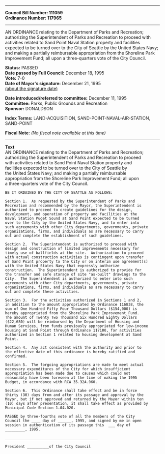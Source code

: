 * * * * *  
  
**Council Bill Number: [](#h0)[](#h2)111059**   
**Ordinance Number: 117965**  
  
* * * * *  
  
AN ORDINANCE relating to the Department of Parks and Recreation; authorizing the Superintendent of Parks and Recreation to proceed with activities related to Sand Point Naval Station property and facilities expected to be turned over to the City of Seattle by the United States Navy; and making a partially reimbursable appropriation from the Shoreline Park Improvement Fund; all upon a three-quarters vote of the City Council.  
  
**Status:** PASSED   
**Date passed by Full Council:** December 18, 1995   
**Vote:** 7-0   
**Date of Mayor's signature:** December 21, 1995   
[(about the signature date)](/~public/approvaldate.htm)   
  
  
**Date introduced/referred to committee:** December 11, 1995   
**Committee:** Parks, Public Grounds and Recreation   
**Sponsor:** DONALDSON   
  
**Index Terms:** LAND-ACQUISITION, SAND-POINT-NAVAL-AIR-STATION, SAND-POINT  
  
**Fiscal Note:** *(No fiscal note available at this time)*  
  
* * * * *  
  
**Text**  
    AN ORDINANCE relating to the Department of Parks and Recreation;  
    authorizing the Superintendent of Parks and Recreation to proceed  
    with activities related to Sand Point Naval Station property and  
    facilities expected to be turned over to the City of Seattle by  
    the United States Navy; and making a partially reimbursable  
    appropriation from the Shoreline Park Improvement Fund; all upon  
    a three-quarters vote of the City Council.  
  
    BE IT ORDAINED BY THE CITY OF SEATTLE AS FOLLOWS:  
  
    Section 1.  As requested by the Superintendent of Parks and  
    Recreation and recommended by the Mayor, the Superintendent is  
    authorized to proceed to create guidelines for the design,  
    development, and operation of property and facilities at the  
    Naval Station Puget Sound at Sand Point expected to be turned  
    over to the City by the United States Navy, and to enter into  
    such agreements with other City departments, governments, private  
    organizations, firms, and individuals as are necessary to carry  
    out and complete the establishment of such guidelines.  
  
    Section 2.  The Superintendent is authorized to proceed with  
    design and construction of limited improvements necessary for  
    timely use of ballfields at the site.  Authorization to proceed  
    with actual construction activities is contingent upon transfer  
    of Sand Point property to the City or on interim use agreement(s)  
    with the United States Navy that expressly authorize  
    construction.  The Superintendent is authorized to provide for  
    the transfer and safe storage of site "as-built" drawings to the  
    City.  The Superintendent is authorized to enter into such  
    agreements with other City departments, governments, private  
    organizations, firms, and individuals as are necessary to carry  
    out and complete these activities.  
  
    Section 3.  For the activities authorized in Sections 1 and 2,  
    in addition to the amount appropriated by Ordinance 116838, the  
    sum of One Hundred Fifty Four Thousand Dollars ($154,000) is  
    hereby appropriated from the Shoreline Park Improvement Fund.  
    The amount of Twenty Two Thousand Six Hundred Eighty Dollars  
    ($22,680) will be reimbursed by the Department of Housing and  
    Human Services, from funds previously appropriated for low-income  
    housing at Sand Point through Ordinance 117100, for activities  
    authorized in Section 1 related to housing development at Sand  
    Point.  
  
    Section 4.  Any act consistent with the authority and prior to  
    the effective date of this ordinance is hereby ratified and  
    confirmed.  
  
    Section 5.  The forgoing appropriations are made to meet actual  
    necessary expenditures of the City for which insufficient  
    appropriation has been made due to causes which could not  
    reasonably have been foreseen at the time of making the 1995  
    Budget, in accordance with RCW 35.32A.060.  
  
    Section 6.  This Ordinance shall take effect and be in force  
    thirty (30) days from and after its passage and approval by the  
    Mayor, but if not approved and returned by the Mayor within ten  
    (10) days after presentation, it shall take effect as provided by  
    Municipal Code Section 1.04.020.  
  
    PASSED by three-fourths vote of all the members of the City  
    Council the ____ day of ______, 1995, and signed by me in open  
    session in authentication of its passage this  ___ day of  
    _________, 1995.  
  
    __________________________________________  
  
    President __________of the City Council  
